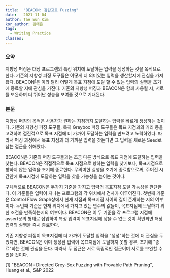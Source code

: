 ```yaml
---
title:  "BEACON: 감탄고토 Fuzzing"
date:   2021-11-04
author: Tae Eun Kim
kor_author: 김태은
tags:
  - Writing Practice
classes: 
---
```


### 요약
지향성 퍼징은 대상 프로그램의 특정 위치에 도달하는 입력을 생성하는 것을 목적으로 한다. 기존의 지향성 퍼징 도구들은 어떻게 더 의미있는 입력을 생산할지에 관심을 가져왔다. BEACON<sup>[1](#beacon)</sup>은 이와 달리 어떻게 목표 지점에 도달 할 수 없는 입력의 실행을 조기에 종료할 지에 관심을 가진다. 기존의 지향성 퍼징과 BEACON은 함께 사용될 시, 서로를 보완하며 더 뛰어난 성능을 보여줄 것으로 기대된다.

### 본문
지향성 퍼징의 목적은 사용자가 원하는 지점까지 도달하는 입력을 빠르게 생성하는 것이다. 기존의 지향성 퍼징 도구들, 특히 Greybox 퍼징 도구들은 목표 지점과의 거리 등을 고려하여 점진적으로 목표 지점에 더 가까이 도달하는 입력을 만드려고 노력하였다. 따라서 퍼징 과정에서 목표 지점과 더 가까운 입력을 찾는다면 그 입력을 새로운 Seed로 삼는 접근을 취해왔다.

BEACON은 기존의 퍼징 도구들과는 조금 다른 방식으로 목표 지점에 도달하는 입력을 찾는다. BEACON은 직접적으로 목표 지점으로 향하는 입력을 찾기보다, 목표지점으로 향하지 않는 입력을 조기에 종료한다. 무의미한 실행을 조기에 종료함으로써, 주어진 시간안에 목표지점에 도달하는 입력을 찾을 가능성을 높이는 것이다. 

구체적으로 BEACON은 두가지 기준을 가지고 입력의 목표지점 도달 가능성을 판단한다. 이 기준들은 입력이 지나는 프로그램의 각  위치에서 검사가 이루어진다. 첫번째 기준은 Control Flow Graph상에서 현재 지점과 목표지점 사이의 길이 존재하는 지의 여부이다. 두번째 기준은 현재 위치에서 가지고 있는 변수의 값들이, 목표지점에 도달하기 위한 조건을 만족하는지의 여부이다.
BEACON은 이 두 기준을 각 프로그램 지점에 assert문의 형태로 삽입하여 특정 입력이 목표지점에 닿을 수 없는 것이 확인되면 해당 입력의 실행을 즉시 종료한다.

기존 지향성 퍼징이 목표지점에 더 가까이 도달할 입력을 "생성"하는 것에 더 관심을 두었다면, BEACON은 이미 생성된 입력이 목표지점에 도달하지 못할 경우, 조기에 "종료"하는 것에 관심을 둔다. 따라서 두 접근은 서로 독립적인 접근이며 서로를 보완할 수 있을 것이다. 

[<a name="beacon">1</a>] "BEACON : Directed Grey-Box Fuzzing with Provable Path Pruning", Huang et al., S&P 2022